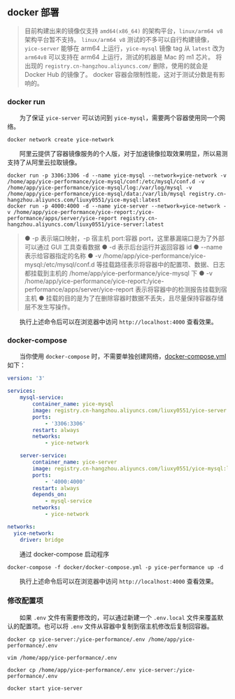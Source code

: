 ## docker 部署

> 目前构建出来的镜像仅支持 `amd64(x86_64)` 的架构平台，`linux/arm64 v8` 架构平台暂不支持。
> `linux/arm64 v8` 测试的不多可以自行构建镜像，`yice-server` 能够在 arm64 上运行，`yice-mysql` 镜像 tag 从 `latest` 改为 `arm64v8` 可以支持在 arm64 上运行，测试的机器是 Mac 的 m1 芯片。
> 将出现的 `registry.cn-hangzhou.aliyuncs.com/` 删除，使用的就会是 Docker Hub 的镜像了。
> docker 容器会限制性能，这对于测试分数是有影响的。


### docker run

&emsp;&emsp;为了保证 `yice-server` 可以访问到 `yice-mysql`，需要两个容器使用同一个网络。

``` shell
docker network create yice-network
```

&emsp;&emsp;阿里云提供了容器镜像服务的个人版，对于加速镜像拉取效果明显，所以易测支持了从阿里云拉取镜像。

``` shell
docker run -p 3306:3306 -d --name yice-mysql --network=yice-network -v /home/app/yice-performance/yice-mysql/conf:/etc/mysql/conf.d -v /home/app/yice-performance/yice-mysql/log:/var/log/mysql -v /home/app/yice-performance/yice-mysql/data:/var/lib/mysql registry.cn-hangzhou.aliyuncs.com/liuxy0551/yice-mysql:latest
docker run -p 4000:4000 -d --name yice-server --network=yice-network -v /home/app/yice-performance/yice-report:/yice-performance/apps/server/yice-report registry.cn-hangzhou.aliyuncs.com/liuxy0551/yice-server:latest
```

> ● -p 表示端口映射，-p 宿主机 port:容器 port，这里暴漏端口是为了外部可以通过 GUI 工具查看数据
> ● -d 表示后台运行并返回容器 id
> ● --name 表示给容器指定的名称
> ● -v /home/app/yice-performance/yice-mysql:/etc/mysql/conf.d 等挂载路径表示将容器中的配置项、数据、日志都挂载到主机的 /home/app/yice-performance/yice-mysql 下
> ● -v /home/app/yice-performance/yice-report:/yice-performance/apps/server/yice-report 表示将容器中的检测报告挂载到宿主机
> ● 挂载的目的是为了在删除容器时数据不丢失，且尽量保持容器存储层不发生写操作。

&emsp;&emsp;执行上述命令后可以在浏览器中访问 `http://localhost:4000` 查看效果。


### docker-compose

&emsp;&emsp;当你使用 `docker-compose` 时，不需要单独创建网络，[docker-compose.yml](../docker/docker-compose.yml) 如下：

``` yaml
version: '3'

services:
    mysql-service:
        container_name: yice-mysql
        image: registry.cn-hangzhou.aliyuncs.com/liuxy0551/yice-server:latest
        ports:
            - '3306:3306'
        restart: always
        networks:
            - yice-network

    server-service:
        container_name: yice-server
        image: registry.cn-hangzhou.aliyuncs.com/liuxy0551/yice-mysql:latest
        ports:
            - '4000:4000'
        restart: always
        depends_on:
            - mysql-service
        networks:
            - yice-network

networks:
  yice-network:
    driver: bridge
```

&emsp;&emsp;通过 docker-compose 启动程序

``` shell
docker-compose -f docker/docker-compose.yml -p yice-performance up -d
```

&emsp;&emsp;执行上述命令后可以在浏览器中访问 `http://localhost:4000` 查看效果。


### 修改配置项

&emsp;&emsp;如果 `.env` 文件有需要修改的，可以通过新建一个 `.env.local` 文件来覆盖默认的配置项。也可以将 `.env` 文件从容器中复制到宿主机修改后复制回容器。

``` shell
docker cp yice-server:/yice-performance/.env /home/app/yice-performance/.env
```
``` shell
vim /home/app/yice-performance/.env
```
``` shell
docker cp /home/app/yice-performance/.env yice-server:/yice-performance/.env
```

``` shell
docker start yice-server
```
